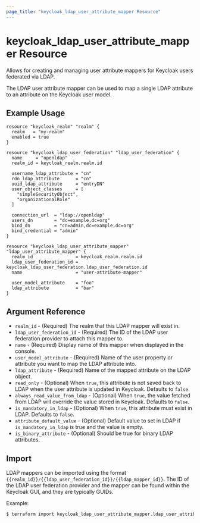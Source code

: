 ```yaml
---
page_title: "keycloak_ldap_user_attribute_mapper Resource"
---
```


# keycloak\_ldap\_user\_attribute\_mapper Resource

Allows for creating and managing user attribute mappers for Keycloak users
federated via LDAP.

The LDAP user attribute mapper can be used to map a single LDAP attribute
to an attribute on the Keycloak user model.

## Example Usage

```hcl
resource "keycloak_realm" "realm" {
  realm   = "my-realm"
  enabled = true
}

resource "keycloak_ldap_user_federation" "ldap_user_federation" {
  name     = "openldap"
  realm_id = keycloak_realm.realm.id

  username_ldap_attribute = "cn"
  rdn_ldap_attribute      = "cn"
  uuid_ldap_attribute     = "entryDN"
  user_object_classes     = [
    "simpleSecurityObject",
    "organizationalRole"
  ]

  connection_url  = "ldap://openldap"
  users_dn        = "dc=example,dc=org"
  bind_dn         = "cn=admin,dc=example,dc=org"
  bind_credential = "admin"
}

resource "keycloak_ldap_user_attribute_mapper" "ldap_user_attribute_mapper" {
  realm_id                = keycloak_realm.realm.id
  ldap_user_federation_id = keycloak_ldap_user_federation.ldap_user_federation.id
  name                    = "user-attribute-mapper"

  user_model_attribute    = "foo"
  ldap_attribute          = "bar"
}
```

## Argument Reference

- `realm_id` - (Required) The realm that this LDAP mapper will exist in.
- `ldap_user_federation_id` - (Required) The ID of the LDAP user federation provider to attach this mapper to.
- `name` - (Required) Display name of this mapper when displayed in the console.
- `user_model_attribute` - (Required) Name of the user property or attribute you want to map the LDAP attribute into.
- `ldap_attribute` - (Required) Name of the mapped attribute on the LDAP object.
- `read_only` - (Optional) When `true`, this attribute is not saved back to LDAP when the user attribute is updated in Keycloak. Defaults to `false`.
- `always_read_value_from_ldap` - (Optional) When `true`, the value fetched from LDAP will override the value stored in Keycloak. Defaults to `false`.
- `is_mandatory_in_ldap` - (Optional) When `true`, this attribute must exist in LDAP. Defaults to `false`.
- `attribute_default_value` - (Optional) Default value to set in LDAP if `is_mandatory_in_ldap` is true and the value is empty.
- `is_binary_attribute` - (Optional) Should be true for binary LDAP attributes.

## Import

LDAP mappers can be imported using the format `{{realm_id}}/{{ldap_user_federation_id}}/{{ldap_mapper_id}}`.
The ID of the LDAP user federation provider and the mapper can be found within the Keycloak GUI, and they are typically GUIDs.

Example:

```bash
$ terraform import keycloak_ldap_user_attribute_mapper.ldap_user_attribute_mapper my-realm/af2a6ca3-e4d7-49c3-b08b-1b3c70b4b860/3d923ece-1a91-4bf7-adaf-3b82f2a12b67
```
